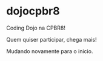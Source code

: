 # dojocpbr8
Coding Dojo na CPBR8!

Quem quiser participar, chega mais!

Mudando novamente para o inicio.